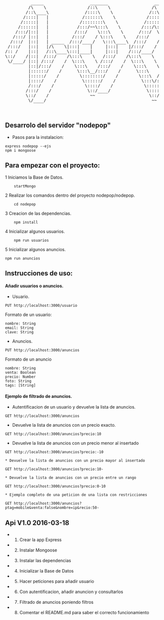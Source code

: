 <pre>
          _____                  _______                  _____                   _____                    _____                    _____          
         /\    \                /::\    \                /\    \                 /\    \                  /\    \                  /\    \         
        /::\____\              /::::\    \              /::\    \               /::\    \                /::\    \                /::\    \        
       /::::|   |             /::::::\    \            /::::\    \             /::::\    \               \:::\    \              /::::\    \       
      /:::::|   |            /::::::::\    \          /::::::\    \           /::::::\    \               \:::\    \            /::::::\    \      
     /::::::|   |           /:::/~~\:::\    \        /:::/\:::\    \         /:::/\:::\    \               \:::\    \          /:::/\:::\    \     
    /:::/|::|   |          /:::/    \:::\    \      /:::/  \:::\    \       /:::/__\:::\    \               \:::\    \        /:::/__\:::\    \    
   /:::/ |::|   |         /:::/    / \:::\    \    /:::/    \:::\    \     /::::\   \:::\    \              /::::\    \       \:::\   \:::\    \   
  /:::/  |::|   | _____  /:::/____/   \:::\____\  /:::/    / \:::\    \   /::::::\   \:::\    \    _____   /::::::\    \    ___\:::\   \:::\    \  
 /:::/   |::|   |/\    \|:::|    |     |:::|    |/:::/    /   \:::\ ___\ /:::/\:::\   \:::\    \  /\    \ /:::/\:::\    \  /\   \:::\   \:::\    \ 
/:: /    |::|   /::\____\:::|____|     |:::|    /:::/____/     \:::|    /:::/__\:::\   \:::\____\/::\    /:::/  \:::\____\/::\   \:::\   \:::\____\
\::/    /|::|  /:::/    /\:::\    \   /:::/    /\:::\    \     /:::|____\:::\   \:::\   \::/    /\:::\  /:::/    \::/    /\:::\   \:::\   \::/    /
 \/____/ |::| /:::/    /  \:::\    \ /:::/    /  \:::\    \   /:::/    / \:::\   \:::\   \/____/  \:::\/:::/    / \/____/  \:::\   \:::\   \/____/ 
         |::|/:::/    /    \:::\    /:::/    /    \:::\    \ /:::/    /   \:::\   \:::\    \       \::::::/    /            \:::\   \:::\    \     
         |::::::/    /      \:::\__/:::/    /      \:::\    /:::/    /     \:::\   \:::\____\       \::::/    /              \:::\   \:::\____\    
         |:::::/    /        \::::::::/    /        \:::\  /:::/    /       \:::\   \::/    /        \::/    /                \:::\  /:::/    /    
         |::::/    /          \::::::/    /          \:::\/:::/    /         \:::\   \/____/          \/____/                  \:::\/:::/    /     
         /:::/    /            \::::/    /            \::::::/    /           \:::\    \                                        \::::::/    /      
        /:::/    /              \::/____/              \::::/    /             \:::\____\                                        \::::/    /       
        \::/    /                ~~                     \::/____/               \::/    /                                         \::/    /        
         \/____/                                         ~~                      \/____/                                           \/____/         
                                                                                                                                                   

</pre>

## Desarrolo del servidor "nodepop"

 * Pasos para la instalacion:
```	
express nodepop --ejs
npm i mongoose
```

## Para empezar con el proyecto:

 1 Iniciamos la Base de Datos.
```
	startMongo
```

  2 Realizar los comandos dentro del proyecto nodepop/nodepop.
```
	cd nodepop
```

  3 Creacion de las dependencias.
```
	npm install
```

  4 Inicializar algunos usuarios.
```
	npm run usuarios
```

   5 Inicializar algunos anuncios.
```
npm run anuncios
```



## Instrucciones de uso:

#### Añadir usuarios o anuncios.

 * Usuario.
 ```
 PUT http://localhost:3000/usuario
 ```
 Formato de un usuario: 

	nombre: String
	email: String
	clave: String


 * Anuncios.
 ```
 PUT http://localhost:3000/anuncios
 ```
 Formato de un anuncio

	nombre: String
	venta: Boolean
	precio: Number
	foto: String
	tags: [String]



#### Ejemplo de filtrado de anuncios.

  * Autentificacion de un usuario y devuelve la lista de anuncios.
 ```
 GET http://localhost:3000/anuncios
 ```

  * Devuelve la lista de anuncios con un precio exacto.
 ```
 GET http://localhost:3000/anuncios?precio:10
 ```

   * Devuelve la lista de anuncios con un precio menor al insertado
 ```
 GET http://localhost:3000/anuncios?precio:-10
 ```

    * Devuelve la lista de anuncios con un precio mayor al insertado
 ```
 GET http://localhost:3000/anuncios?precio:10-
 ```

    * Devuelve la lista de anuncios con un precio entre un rango
 ```
 GET http://localhost:3000/anuncios?precio:0-10
 ```


    * Ejemplo completo de una peticion de una lista con restricciones
 ```
 GET http://localhost:3000/anuncios?ptag=mobile&venta:false&nombre=ip&recio:50-
 ```


## Api V1.0 2016-03-18

* 1. Crear la app Express 
* 2. Instalar Mongoose
* 3. Instalar las dependencias
* 4. Inicializar la Base de Datos
* 5. Hacer peticiones para añadir usuario 
* 6. Con autentificacion, añadir anuncion y consultarlos
* 7. Filtrado de anuncios poniendo filtros
* 8. Comentar el README.md para saber el correcto funcionamiento
